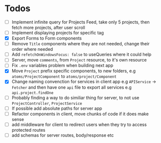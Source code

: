 # Todos

- [ ] Implement infinite query for Projects Feed, take only 5 projects, then fetch more projects, after user scroll
- [ ] Implement displaying projects for specific tag
- [x] Export Forms to Form components
- [ ] Remove `Title` components where they are not needed, change their order where needed
- [ ] Add `refetchOnWindowsFocus: false` to useQueries where it could help
- [ ] Server, move `comments`, from `Project` resource, to it's own resource
- [ ] Fix `.env` variables problem when building next app
- [x] Move `Project` prefix specific components, to new folders, e.g `atoms/ProjectComponent` to `atoms/project/Component`
- [x] Change naming convenction for services in client app e.g
      `APIService` -> `Fetcher`
      and then have one `api` file to export all services e.g
      `api.project.findOne`
- [ ] Probably finding a way to do similiar thing for server, to not use `ProjectController`, `ProjectService`
- [ ] If possible add absolute paths for server app
- [ ] Refactor components in client, move chunks of code if it does make sense
- [ ] add middleware for client to redirect users when they try to access protected routes
- [ ] add schemas for server routes, body/response etc
